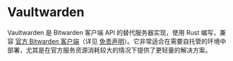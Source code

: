 # Vaultwarden

Vaultwarden 是 Bitwarden 客户端 API 的替代服务器实现，使用 Rust 编写，兼容 [官方 Bitwarden 客户端](https://bitwarden.com/download/)（详见 [免责声明](https://github.com/dani-garcia/vaultwarden/blob/main/README.md#disclaimer)）。它非常适合在需要自托管的环境中部署，尤其是在官方服务资源消耗较大的情况下提供了更轻量的解决方案。